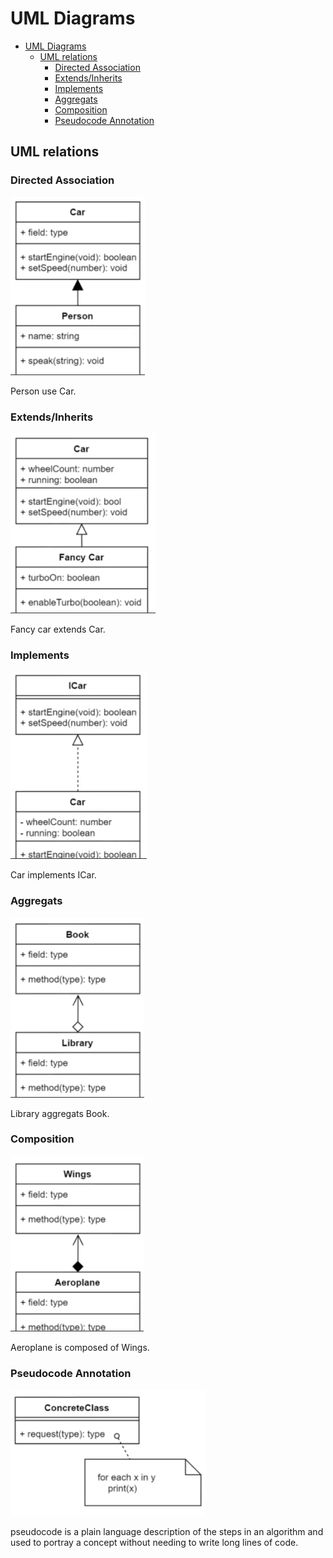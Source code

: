 # UML Diagrams

- [UML Diagrams](#uml-diagrams)
  - [UML relations](#uml-relations)
    - [Directed Association](#directed-association)
    - [Extends/Inherits](#extendsinherits)
    - [Implements](#implements)
    - [Aggregats](#aggregats)
    - [Composition](#composition)
    - [Pseudocode Annotation](#pseudocode-annotation)

## UML relations

### Directed Association

![Directed Association](images/1.png)

Person use Car.

### Extends/Inherits

![Extends](images/2.png)

Fancy car extends Car.

### Implements

![Implements](images/3.png)

Car implements ICar.

### Aggregats

![Aggregats](images/4.png)

Library aggregats Book.

### Composition

![Composition](images/5.png)

Aeroplane is composed of Wings.

### Pseudocode Annotation

![Pseudocode Annotation](images/6.png)

pseudocode is a plain language description of the steps in an algorithm and used to portray a concept without needing to write long lines of code.
